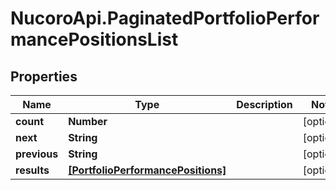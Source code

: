 # NucoroApi.PaginatedPortfolioPerformancePositionsList

## Properties

Name | Type | Description | Notes
------------ | ------------- | ------------- | -------------
**count** | **Number** |  | [optional] 
**next** | **String** |  | [optional] 
**previous** | **String** |  | [optional] 
**results** | [**[PortfolioPerformancePositions]**](PortfolioPerformancePositions.md) |  | [optional] 


